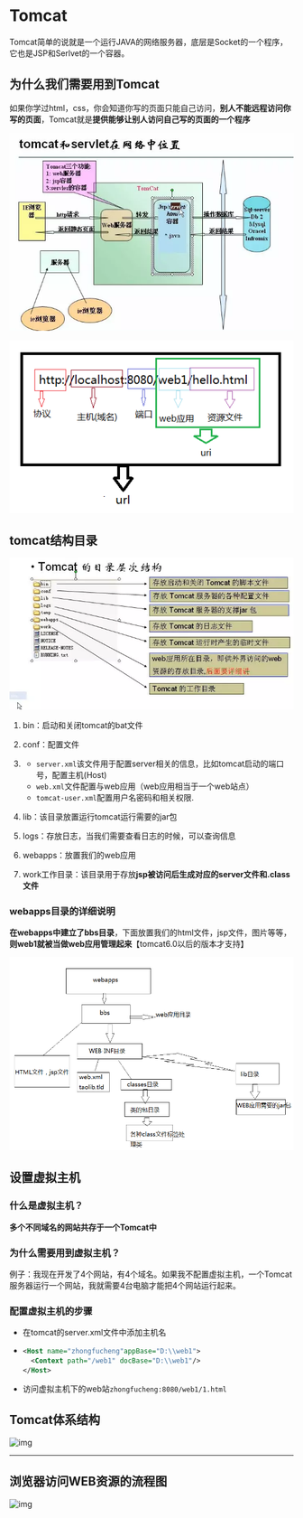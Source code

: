 # Tomcat

Tomcat简单的说就是一个运行JAVA的网络服务器，底层是Socket的一个程序，它也是JSP和Serlvet的一个容器。

## 为什么我们需要用到Tomcat

如果你学过html，css，你会知道你写的页面只能自己访问，**别人不能远程访问你写的页面**，Tomcat就是**提供能够让别人访问自己写的页面的一个程序**

![img](00Tomcat.assets/640.webp)

![img](00Tomcat.assets/640.png)

## tomcat结构目录

![img](00Tomcat.assets/640-1589374678907.webp)

1. bin：启动和关闭tomcat的bat文件

2. conf：配置文件

3. - `server.xml`该文件用于配置server相关的信息，比如tomcat启动的端口号，配置主机(Host)
   - `web.xml`文件配置与web应用（web应用相当于一个web站点）
   - `tomcat-user.xml`配置用户名密码和相关权限.

4. lib：该目录放置运行tomcat运行需要的jar包

5. logs：存放日志，当我们需要查看日志的时候，可以查询信息

6. webapps：放置我们的web应用

7. work工作目录：该目录用于存放**jsp被访问后生成对应的server文件和.class文件**

### webapps目录的详细说明

**在webapps中建立了bbs目录**，下面放置我们的html文件，jsp文件，图片等等，**则web1就被当做web应用管理起来**【tomcat6.0以后的版本才支持】

<img src="00Tomcat.assets/640-1589374796878.png" alt="img" style="zoom:67%;" />

## 设置虚拟主机

### 什么是虚拟主机？

**多个不同域名的网站共存于一个Tomcat中**

### 为什么需要用到虚拟主机？

例子：我现在开发了4个网站，有4个域名。如果我不配置虚拟主机，一个Tomcat服务器运行一个网站，我就需要4台电脑才能把4个网站运行起来。

### 配置虚拟主机的步骤

- 在tomcat的server.xml文件中添加主机名

- ```xml
  <Host name="zhongfucheng"appBase="D:\\web1">
  	<Context path="/web1" docBase="D:\\web1"/>
  </Host>
  ```

- 访问虚拟主机下的web站`zhongfucheng:8080/web1/1.html`

## Tomcat体系结构

![img](00Tomcat.assets/640-1589375190926.webp)

------

## 浏览器访问WEB资源的流程图

![img](00Tomcat.assets/640-1589375190953.webp)